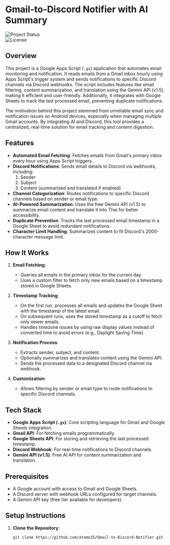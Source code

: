 # Gmail-to-Discord Notifier with AI Summary

![Project Status](https://img.shields.io/badge/status-active-brightgreen)  
![License](https://img.shields.io/badge/license-MIT-blue)

## Overview

This project is a Google Apps Script (`.gs`) application that automates email monitoring and notification. It reads emails from a Gmail inbox hourly using Apps Script's trigger system and sends notifications to specific Discord channels via Discord webhooks. The script includes features like email filtering, content summarization, and translation using the Gemini API (v1.5), making it efficient and user-friendly. Additionally, it integrates with Google Sheets to track the last processed email, preventing duplicate notifications.

The motivation behind this project stemmed from unreliable email sync and notification issues on Android devices, especially when managing multiple Gmail accounts. By integrating AI and Discord, this tool provides a centralized, real-time solution for email tracking and content digestion.

## Features

- **Automated Email Fetching**: Fetches emails from Gmail's primary inbox every hour using Apps Script triggers.
- **Discord Notifications**: Sends email details to Discord via webhooks, including:
  1. Sender
  2. Subject
  3. Content (summarized and translated if enabled)
- **Channel Categorization**: Routes notifications to specific Discord channels based on sender or email type.
- **AI-Powered Summarization**: Uses the free Gemini API (v1.5) to summarize email content and translate it into Thai for better accessibility.
- **Duplicate Prevention**: Tracks the last processed email timestamp in a Google Sheet to avoid redundant notifications.
- **Character Limit Handling**: Summarizes content to fit Discord's 2000-character message limit.

## How It Works

1. **Email Fetching**:
   - Queries all emails in the primary inbox for the current day.
   - Uses a custom filter to fetch only new emails based on a timestamp stored in Google Sheets.

2. **Timestamp Tracking**:
   - On the first run, processes all emails and updates the Google Sheet with the timestamp of the latest email.
   - On subsequent runs, uses the stored timestamp as a cutoff to fetch only newer emails.
   - Handles timezone issues by using raw display values instead of converted time to avoid errors (e.g., Daylight Saving Time).

3. **Notification Process**:
   - Extracts sender, subject, and content.
   - Optionally summarizes and translates content using the Gemini API.
   - Sends the processed data to a designated Discord channel via webhook.

4. **Customization**:
   - Allows filtering by sender or email type to route notifications to specific Discord channels.

## Tech Stack

- **Google Apps Script (`.gs`)**: Core scripting language for Gmail and Google Sheets integration.
- **Gmail API**: For fetching emails programmatically.
- **Google Sheets API**: For storing and retrieving the last processed timestamp.
- **Discord Webhook**: For real-time notifications to Discord channels.
- **Gemini API (v1.5)**: Free AI API for content summarization and translation.

## Prerequisites

- A Google account with access to Gmail and Google Sheets.
- A Discord server with webhook URLs configured for target channels.
- A Gemini API key (free tier available for developers).

## Setup Instructions

1. **Clone the Repository**:
   ```bash
   git clone https://github.com/atomo15/Gmail-to-Discord-Notifier.git
  ```
